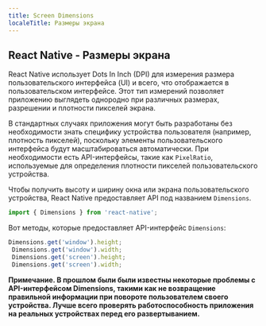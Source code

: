 ```yaml
---
title: Screen Dimensions
localeTitle: Размеры экрана
---
```

## React Native - Размеры экрана

React Native использует Dots In Inch (DPI) для измерения размера пользовательского интерфейса (UI) и всего, что отображается в пользовательском интерфейсе. Этот тип измерений позволяет приложению выглядеть однородно при различных размерах, разрешении и плотности пикселей экрана.

В стандартных случаях приложения могут быть разработаны без необходимости знать специфику устройства пользователя (например, плотность пикселей), поскольку элементы пользовательского интерфейса будут масштабироваться автоматически. При необходимости есть API-интерфейсы, такие как `PixelRatio`, используемые для определения плотности пикселей пользовательского устройства.

Чтобы получить высоту и ширину окна или экрана пользовательского устройства, React Native предоставляет API под названием `Dimensions`.

```js
import { Dimensions } from 'react-native'; 
```

Вот методы, которые предоставляет API-интерфейс `Dimensions`:

```js
Dimensions.get('window').height; 
 Dimensions.get('window').width; 
 Dimensions.get('screen').height; 
 Dimensions.get('screen').width; 
```

**Примечание. В прошлом были были известны некоторые проблемы с API-интерфейсом Dimensions, такими как не возвращение правильной информации при повороте пользователем своего устройства. Лучше всего проверять работоспособность приложения на реальных устройствах перед его развертыванием.**
